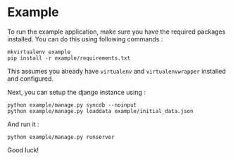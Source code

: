 # Example

To run the example application, make sure you have the required
packages installed.  You can do this using following commands :

```shell
mkvirtualenv example
pip install -r example/requirements.txt
```

This assumes you already have ``virtualenv`` and ``virtualenvwrapper``
installed and configured.

Next, you can setup the django instance using :

```shell
python example/manage.py syncdb --noinput
python example/manage.py loaddata example/initial_data.json
```

And run it :
```shell
python example/manage.py runserver
```

Good luck!

